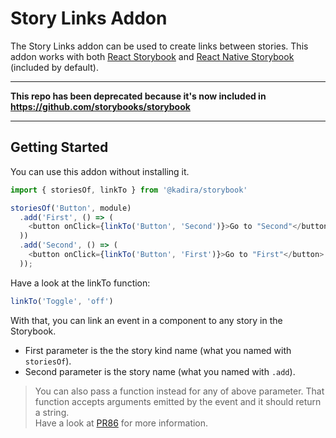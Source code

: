 # Story Links Addon

The Story Links addon can be used to create links between stories. This addon works with both [React Storybook](https://github.com/kadirahq/react-storybook) and [React Native Storybook](https://github.com/kadirahq/react-native-storybook) (included by default).

--- 

**This repo has been deprecated because it's now included in https://github.com/storybooks/storybook**

---

## Getting Started

You can use this addon without installing it.

```js
import { storiesOf, linkTo } from '@kadira/storybook'

storiesOf('Button', module)
  .add('First', () => (
    <button onClick={linkTo('Button', 'Second')}>Go to "Second"</button>
  ))
  .add('Second', () => (
    <button onClick={linkTo('Button', 'First')}>Go to "First"</button>
  ));
```

Have a look at the linkTo function:

```js
linkTo('Toggle', 'off')
```

With that, you can link an event in a component to any story in the Storybook.

* First parameter is the the story kind name (what you named with `storiesOf`).
* Second parameter is the story name (what you named with `.add`).

> You can also pass a function instead for any of above parameter. That function accepts arguments emitted by the event and it should return a string. <br/>
> Have a look at [PR86](https://github.com/kadirahq/react-storybook/pull/86) for more information.
